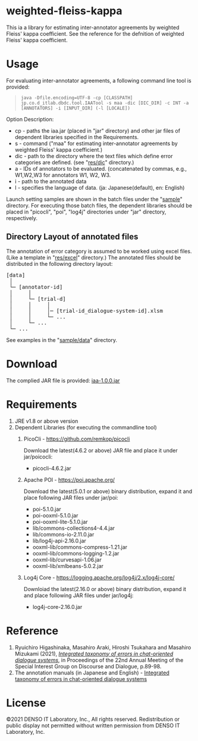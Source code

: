 # weighted-fleiss-kappa
This ia a library for estimating inter-annotator agreements by weighted Fleiss' kappa coefficient. See the reference for the defnition of weighted Fleiss' kappa coefficient.

# Usage
For evaluating inter-annotator agreements, a following command line tool is provided:

>`java -Dfile.encoding=UTF-8 -cp [CLASSPATH] jp.co.d_itlab.dbdc.tool.IAATool -s maa -dic [DIC_DIR] -c INT -a [ANNOTATORS] -i [INPUT_DIR] (-l [LOCALE])`

Option Description:

- cp - paths the iaa.jar (placed in "jar" directory) and other jar files of dependent libraries specified in the Requirements.
- s - command ("maa" for estimating inter-annotator agreements by weighted Fleiss' kappa coefficient.)
- dic - path to the directory where the text files which define error categories are defined. (see "[res/dic](https://github.com/htsukahara/weighted-fleiss-kappa/tree/main/res/dic)" directory.)
- a - IDs of annotators to be evaluated. (concatenated by commas, e.g., W1,W2,W3 for annotators W1, W2, W3.
- i - path to the annotated data
- l - specifies the language of data. (ja: Japanese(default), en: English)

Launch setting samples are shown in the batch files under the "[sample](https://github.com/htsukahara/weighted-fleiss-kappa/tree/main/sample)" directory. For executing those batch files,  the dependent libraries should be placed in "picocli", "poi", "log4j" directories under "jar" directory, respectively.

## Directory Layout of annotated files
The annotation of error category is assumed to be worked using excel files. (Like a template in "[res/excel](https://github.com/htsukahara/weighted-fleiss-kappa/tree/main/res/excel)" directory.) The annotated files should be distributed in the following directory layout:

<pre>
[data]   
 │
 └─ [annotator-id]
 │     │
 │     └─ [trial-d]
 │     │     │
 │     │     │─ [trial-id_dialogue-system-id].xlsm
 │     │     └─ ...
 │     └─ ...
 └─ ...
</pre>

See examples in the "[sample/data](https://github.com/htsukahara/weighted-fleiss-kappa/tree/main/sample/data)" directory.

<!--The template of those excel files is placed in "[res/excel](https://github.com/htsukahara/weighted-fleiss-kappa/tree/main/res/excel)" directory".-->

# Download

The complied JAR file is provided: [iaa-1.0.0.jar](https://github.com/htsukahara/weighted-fleiss-kappa/tree/main/jar)

# Requirements
1. JRE v1.8 or above version
1. Dependent Libraries (for executing the commandline tool)
    1. PicoCli - https://github.com/remkop/picocli
        
        Download the latest(4.6.2 or above) JAR file and place it under jar/poicocli:
        - picocli-4.6.2.jar

    1. Apache POI - https://poi.apache.org/
        
        Download the latest(5.0.1 or above) binary distribution, expand it and place following JAR files under jar/poi:
        - poi-5.1.0.jar
        - poi-ooxml-5.1.0.jar
        - poi-ooxml-lite-5.1.0.jar
        - lib/commons-collections4-4.4.jar
        - lib/commons-io-2.11.0.jar
        - lib/log4j-api-2.16.0.jar
        - ooxml-lib/commons-compress-1.21.jar
        - ooxml-lib/commons-logging-1.2.jar
        - ooxml-lib/curvesapi-1.06.jar
        - ooxml-lib/xmlbeans-5.0.2.jar

    1. Log4j Core - https://logging.apache.org/log4j/2.x/log4j-core/
        
        Downloiad the latest(2.16.0 or above) binary distribution, expand it and place following JAR files under jar/log4j:
        - log4j-core-2.16.0.jar

# Reference
1. Ryuichiro Higashinaka, Masahiro Araki, Hiroshi Tsukahara and Masahiro Mizukami (2021),  [*Integrated taxonomy of errors in chat-oriented dialogue systems*](https://aclanthology.org/2021.sigdial-1.10/), in Proceedings of the 22nd Annual Meeting of the Special Interest Group on Discourse and Dialogue, p.89-98.
1. The annotation manuals (in Japanese and English) - [Integrated taxonomy of errors in chat-oriented dialogue systems](https://github.com/ryuichiro-higashinaka/taxonomy-of-errors)

# License
©2021 DENSO IT Laboratory, Inc., All rights reserved. Redistribution or public display not permitted without written permission from DENSO IT Laboratory, Inc.